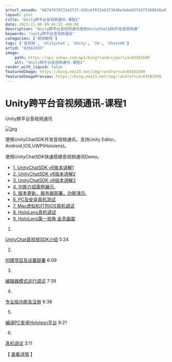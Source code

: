 ```yaml
---
arturl_encode: "68747470733a2f2f:626c6f672e6373646e2e6e65742f5368616e4775556e636c65:2f61727469636c652f64657461696c732f3833353831363939"
layout: post
title: "Unity跨平台音视频通讯-课程1"
date: 2023-11-06 09:45:53 +08:00
description: "Unity跨平台音视频通讯使用UnityChatSDK开发音视频通"
keywords: "unity跨平台音视频通信"
categories: ['视频教程']
tags: ['音视频', 'Unitychat', 'Unity', 'Im', 'Chatsdk']
artid: "83581699"
image:
    path: https://api.vvhan.com/api/bing?rand=sj&artid=83581699
    alt: "Unity跨平台音视频通讯-课程1"
render_with_liquid: false
featuredImage: https://bing.ee123.net/img/rand?artid=83581699
featuredImagePreview: https://bing.ee123.net/img/rand?artid=83581699
---
```


# Unity跨平台音视频通讯-课程1

Unity跨平台音视频通讯
  
![jpg](https://i-blog.csdnimg.cn/blog_migrate/fbbd2237c656d4c6a8cc5ed0ad4639fd.png)
  
使用UnityChatSDK开发音视频通讯，支持Unity Editor，Android,IOS,UWP(Hololens)。
  
使用UnityChatSDK快速搭建音视频通讯Demo。

* [1. UnityChatSDK v6版本讲解1](https://edu.csdn.net/course/play/25124/349253)
* [2. UnityChatSDK v6版本讲解2](https://edu.csdn.net/course/play/25124/349254)
* [3. UnityChatSDK v6版本讲解3](https://edu.csdn.net/course/play/25124/349255)
* [4. 功能介绍案例展示.](https://edu.csdn.net/course/play/25124/292186)
* [5. 版本更新，服务器部署，功能演示.](https://edu.csdn.net/course/play/25124/292187)
* [6. PC及安卓真机测试](https://edu.csdn.net/course/play/25124/292188)
* [7. Mac虚拟机打包IOS真机调试](https://edu.csdn.net/course/play/25124/292189)
* [8. HoloLens真机调试](https://edu.csdn.net/course/play/25124/292191)
* [9. HoloLens第一视角 全息画面](https://edu.csdn.net/course/play/25124/292194)

1.
[UnityChat音视频SDK介绍](https://edu.csdn.net/course/play/9196/192129?utm_source=blog2edu)
5:24
  
2.
[创建项目及设置部署](https://edu.csdn.net/course/play/9196/192130?utm_source=blog2edu)
6:09
  
3.
[编辑器模式运行调试](https://edu.csdn.net/course/play/9196/192131?utm_source=blog2edu)
7:39
  
4.
[专业版功能及注册](https://edu.csdn.net/course/play/9196/192132?utm_source=blog2edu)
6:38
  
5.
[编译PC安卓Hololesn平台](https://edu.csdn.net/course/play/9196/192133?utm_source=blog2edu)
9:21
  
6.
[真机调试](https://edu.csdn.net/course/play/9196/192134?utm_source=blog2edu)
3:11
  
【
[查看详情](https://edu.csdn.net/course/detail/9196?utm_source=blog2edu)
】